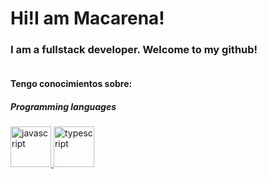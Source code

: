 <h1>Hi!I am Macarena!</h1>
<h3>I am a fullstack developer. Welcome to my github!</h3>
<img src="https://iconos8.es/icon/TP9RR7DE1AuH/c%C3%B3digo" alt="">

#### Tengo conocimientos sobre:


##### Programming languages
<p align="left"> 
  <a href="https://www.typescriptlang.org/" target="_blank"> 
    <img src="https://upload.wikimedia.org/wikipedia/commons/thumb/4/4c/Typescript_logo_2020.svg/1200px-Typescript_logo_2020.svg.png" alt="javascript" width="65" height="65"/> 
  <a href="https://www.javascript.com/" target="_blank"> 
    <img src="https://cdn.pixabay.com/photo/2015/04/23/17/41/javascript-736400_1280.png" alt="typescript" width="65" height="65"/> 
    </a>
</p>


<!--
**Macaeco/Macaeco** is a ✨ _special_ ✨ repository because its `README.md` (this file) appears on your GitHub profile.

Here are some ideas to get you started:

- 🔭 I’m currently working on ...
- 🌱 I’m currently learning ...
- 👯 I’m looking to collaborate on ...
- 🤔 I’m looking for help with ...
- 💬 Ask me about ...
- 📫 How to reach me: ...
- 😄 Pronouns: ...
- ⚡ Fun fact: ...
-->
